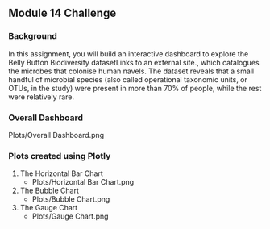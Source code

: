 ## Module 14 Challenge

### Background
In this assignment, you will build an interactive dashboard to explore the Belly Button Biodiversity datasetLinks to an external site., which catalogues the microbes that colonise human navels.
The dataset reveals that a small handful of microbial species (also called operational taxonomic units, or OTUs, in the study) were present in more than 70% of people, while the rest were relatively rare.

### Overall Dashboard
Plots/Overall Dashboard.png

### Plots created using Plotly 
1. The Horizontal Bar Chart
   - Plots/Horizontal Bar Chart.png
2. The Bubble Chart
   - Plots/Bubble Chart.png
3. The Gauge Chart
   - Plots/Gauge Chart.png

